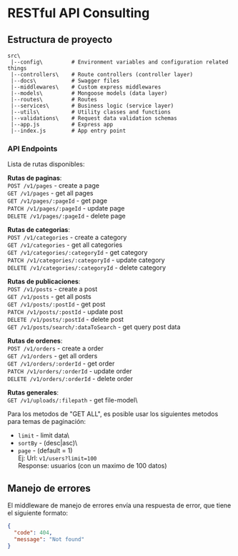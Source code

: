 # RESTful API Consulting

## Estructura de proyecto

```
src\
 |--config\         # Environment variables and configuration related things
 |--controllers\    # Route controllers (controller layer)
 |--docs\           # Swagger files
 |--middlewares\    # Custom express middlewares
 |--models\         # Mongoose models (data layer)
 |--routes\         # Routes
 |--services\       # Business logic (service layer)
 |--utils\          # Utility classes and functions
 |--validations\    # Request data validation schemas
 |--app.js          # Express app
 |--index.js        # App entry point
```

### API Endpoints

Lista de rutas disponibles:

**Rutas de paginas**:\
`POST /v1/pages` - create a page\
`GET /v1/pages` - get all pages\
`GET /v1/pages/:pageId` - get page\
`PATCH /v1/pages/:pageId` - update page\
`DELETE /v1/pages/:pageId` - delete page

**Rutas de categorias**:\
`POST /v1/categories` - create a category\
`GET /v1/categories` - get all categories\
`GET /v1/categories/:categoryId` - get category\
`PATCH /v1/categories/:categoryId` - update category\
`DELETE /v1/categories/:categoryId` - delete category

**Rutas de publicaciones**:\
`POST /v1/posts` - create a post\
`GET /v1/posts` - get all posts\
`GET /v1/posts/:postId` - get post\
`PATCH /v1/posts/:postId` - update post\
`DELETE /v1/posts/:postId` - delete post\
`GET /v1/posts/search/:dataToSearch` - get query post data

**Rutas de ordenes**:\
`POST /v1/orders` - create a order\
`GET /v1/orders` - get all orders\
`GET /v1/orders/:orderId` - get order\
`PATCH /v1/orders/:orderId` - update order\
`DELETE /v1/orders/:orderId` - delete order


**Rutas generales**:\
`GET /v1/uploads/:filepath` - get file-model\


Para los metodos de "GET ALL", es posible usar los siguientes metodos para temas de paginación:
- `limit` - limit data\
- `sortBy` - (desc|asc)\
- `page` - (default = 1)\
Ej:
Url: `v1/users?limit=100`\
Response: usuarios (con un maximo de 100 datos)

## Manejo de errores

El middleware de manejo de errores envía una respuesta de error, que tiene el siguiente formato:

```json
{
  "code": 404,
  "message": "Not found"
}
```
